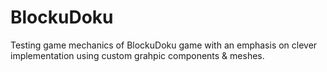 # BlockuDoku
Testing game mechanics of BlockuDoku game with an emphasis on clever implementation using custom grahpic components & meshes.
